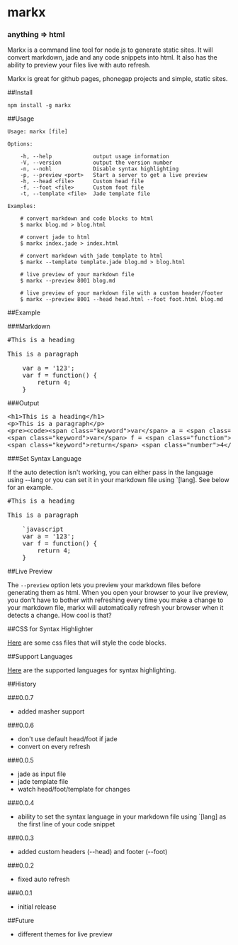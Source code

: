 # markx

### anything => html

Markx is a command line tool for node.js to generate static sites.  It will convert markdown, jade and any code snippets into html.  It also has the ability to preview your files live with auto refresh.

Markx is great for github pages, phonegap projects and simple, static sites.

##Install

	npm install -g markx

##Usage

	Usage: markx [file]

	Options:

		-h, --help             output usage information
		-V, --version          output the version number
		-n, --nohl             Disable syntax highlighting
		-p, --preview <port>   Start a server to get a live preview
		-h, --head <file>      Custom head file
		-f, --foot <file>      Custom foot file
		-t, --template <file>  Jade template file

	Examples:

		# convert markdown and code blocks to html
		$ markx blog.md > blog.html

		# convert jade to html
		$ markx index.jade > index.html

		# convert markdown with jade template to html
		$ markx --template template.jade blog.md > blog.html

		# live preview of your markdown file
		$ markx --preview 8001 blog.md

		# live preview of your markdown file with a custom header/footer
		$ markx --preview 8001 --head head.html --foot foot.html blog.md

##Example

###Markdown
<pre>
#This is a heading

This is a paragraph

	var a = '123';
	var f = function() {
		return 4;
	}
</pre>

###Output
<pre>
&lt;h1&gt;This is a heading&lt;/h1&gt;
&lt;p&gt;This is a paragraph&lt;/p&gt;
&lt;pre&gt;&lt;code&gt;&lt;span class="keyword"&gt;var&lt;/span&gt; a = &lt;span class="string"&gt;'123'&lt;/span&gt;;
&lt;span class="keyword"&gt;var&lt;/span&gt; f = &lt;span class="function"&gt;&lt;span class="keyword"&gt;function&lt;/span&gt;&lt;span class="params"&gt;()&lt;/span&gt; {&lt;/span&gt;
&lt;span class="keyword"&gt;return&lt;/span&gt; &lt;span class="number"&gt;4&lt;/span&gt;;
</pre>

###Set Syntax Language

If the auto detection isn't working, you can either pass in the language using --lang or you can set it in your markdown file using `[lang].  See below for an example.

<pre>
#This is a heading

This is a paragraph

	`javascript
	var a = '123';
	var f = function() {
		return 4;
	}
</pre>


##Live Preview
	
The `--preview` option lets you preview your markdown files before generating them as html.  When you open your browser to your live preview, you don't have to bother with refreshing every time you make a change to your markdown file, markx will automatically refresh your browser when it detects a change.  How cool is that?

##CSS for Syntax Highlighter

[Here](https://github.com/jgallen23/highlight.js/tree/master/src/styles) are some css files that will style the code blocks. 

##Support Languages

[Here](https://github.com/jgallen23/highlight.js/tree/master/src/languages) are the supported languages for syntax highlighting.

##History

###0.0.7
- added masher support

###0.0.6
- don't use default head/foot if jade
- convert on every refresh

###0.0.5
- jade as input file
- jade template file
- watch head/foot/template for changes

###0.0.4
- ability to set the syntax language in your markdown file using `[lang] as the first line of your code snippet

###0.0.3
- added custom headers (--head) and footer (--foot)

###0.0.2
- fixed auto refresh

###0.0.1
- initial release

##Future
- different themes for live preview
